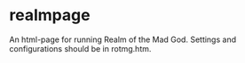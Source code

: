 realmpage
=========

An html-page for running Realm of the Mad God. Settings and configurations should be in rotmg.htm.